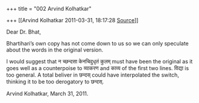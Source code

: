 +++
title = "002 Arvind Kolhatkar"

+++
[[Arvind Kolhatkar	2011-03-31, 18:17:28 [Source](https://groups.google.com/g/samskrita/c/7KUxMPLKMH8)]]



Dear Dr. Bhat,

  

Bhartihari’s own copy has not come down to us so we can only speculate about the words in the original version.

  

I would suggest that न च्छन्दसा केनचिदुधृतं कुलम् must have been the original as it goes well as a counterpoise to व्याकरण and काव्य of the first two lines. विद्या is too general. A total beliver in छन्दस् could have interpolated the switch, thinking it to be too derogatory to छन्दस्.



Arvind Kolhatkar, March 31, 2011.

